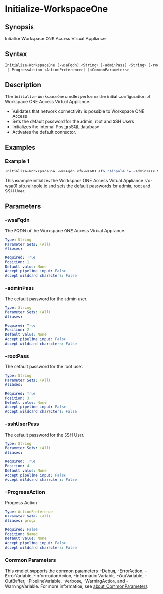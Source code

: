 # Initialize-WorkspaceOne

## Synopsis

Initalize Workspace ONE Access Virtual Appliance

## Syntax

```powershell
Initialize-WorkspaceOne [-wsaFqdn] <String> [-adminPass] <String> [-rootPass] <String> [-sshUserPass] <String>
 [-ProgressAction <ActionPreference>] [<CommonParameters>]
```

## Description

The `Initialize-WorkspaceOne` cmdlet performs the initial configuration of Workspace ONE Access Virtual Appliance.

- Validates that network connectivity is possible to Workspace ONE Access
- Sets the default password for the admin, root and SSH Users
- Initializes the internal PostgrsSQL database
- Activates the default connector.

## Examples

### Example 1

```powershell
Initialize-WorkspaceOne -wsaFqdn sfo-wsa01.sfo.rainpole.io -adminPass VMw@re1! -rootPass VMw@re1! -sshUserPass VMw@re1!
```

This example initialzes the Workspace ONE Access Virtual Appliance sfo-wsa01.sfo.rainpole.io and sets the default passwords for admin, root and SSH User.

## Parameters

### -wsaFqdn

The FQDN of the Workspace ONE Access Virtual Appliance.

```yaml
Type: String
Parameter Sets: (All)
Aliases:

Required: True
Position: 1
Default value: None
Accept pipeline input: False
Accept wildcard characters: False
```

### -adminPass

The default password for the admin user.

```yaml
Type: String
Parameter Sets: (All)
Aliases:

Required: True
Position: 2
Default value: None
Accept pipeline input: False
Accept wildcard characters: False
```

### -rootPass

The default password for the root user.

```yaml
Type: String
Parameter Sets: (All)
Aliases:

Required: True
Position: 3
Default value: None
Accept pipeline input: False
Accept wildcard characters: False
```

### -sshUserPass

The default password for the SSH User.

```yaml
Type: String
Parameter Sets: (All)
Aliases:

Required: True
Position: 4
Default value: None
Accept pipeline input: False
Accept wildcard characters: False
```

### -ProgressAction

Progress Action

```yaml
Type: ActionPreference
Parameter Sets: (All)
Aliases: proga

Required: False
Position: Named
Default value: None
Accept pipeline input: False
Accept wildcard characters: False
```

### Common Parameters

This cmdlet supports the common parameters: -Debug, -ErrorAction, -ErrorVariable, -InformationAction, -InformationVariable, -OutVariable, -OutBuffer, -PipelineVariable, -Verbose, -WarningAction, and -WarningVariable. For more information, see [about_CommonParameters](http://go.microsoft.com/fwlink/?LinkID=113216).
